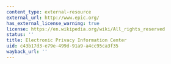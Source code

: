 ```yaml
---
content_type: external-resource
external_url: http://www.epic.org/
has_external_license_warning: true
license: https://en.wikipedia.org/wiki/All_rights_reserved
status: ''
title: Electronic Privacy Information Center
uid: c43b17d3-e79e-499d-91a9-a4cc95ca3f35
wayback_url: ''
---
```

